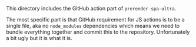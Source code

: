 This directory includes the GitHub action part of `prerender-spa-ultra`.

The most specific part is that GitHub requirement for JS actions is to be a
single file, aka no `node_modules` dependencies which means we need to bundle
everything together and commit this to the repository. Unfortunately a bit ugly
but it is what it is.
